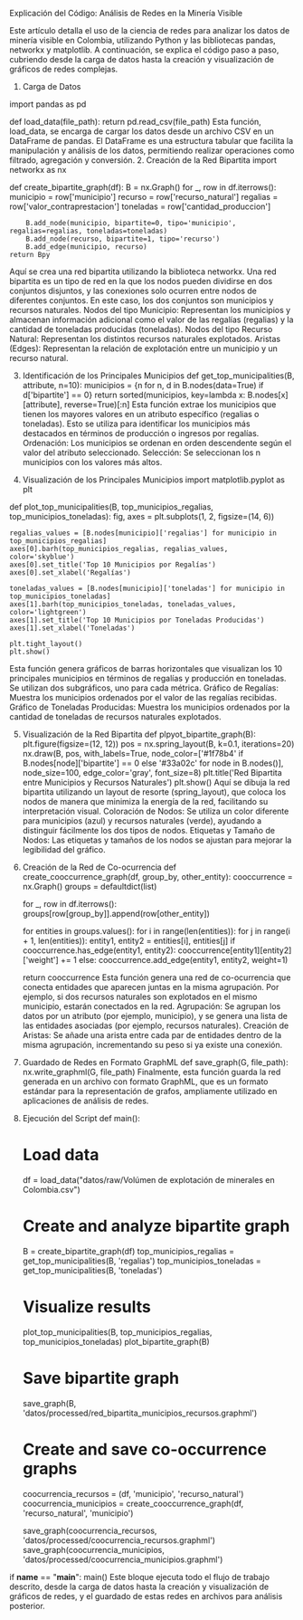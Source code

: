 Explicación del Código: Análisis de Redes en la Minería Visible

Este artículo detalla el uso de la ciencia de redes para analizar los datos de minería visible en Colombia, utilizando Python y las bibliotecas pandas, networkx y matplotlib. A continuación, se explica el código paso a paso, cubriendo desde la carga de datos hasta la creación y visualización de gráficos de redes complejas.

1. Carga de Datos

import pandas as pd

def load_data(file_path):
    return pd.read_csv(file_path)
Esta función, load_data, se encarga de cargar los datos desde un archivo CSV en un DataFrame de pandas. El DataFrame es una estructura tabular que facilita la manipulación y análisis de los datos, permitiendo realizar operaciones como filtrado, agregación y conversión.
2. Creación de la Red Bipartita
import networkx as nx

def create_bipartite_graph(df):
    B = nx.Graph()
    for _, row in df.iterrows():
        municipio = row['municipio']
        recurso = row['recurso_natural']
        regalias = row['valor_contraprestacion']
        toneladas = row['cantidad_produccion']
        
        B.add_node(municipio, bipartite=0, tipo='municipio', regalias=regalias, toneladas=toneladas)
        B.add_node(recurso, bipartite=1, tipo='recurso')
        B.add_edge(municipio, recurso)
    return Bpy
Aquí se crea una red bipartita utilizando la biblioteca networkx. Una red bipartita es un tipo de red en la que los nodos pueden dividirse en dos conjuntos disjuntos, y las conexiones solo ocurren entre nodos de diferentes conjuntos. En este caso, los dos conjuntos son municipios y recursos naturales.
Nodos del tipo Municipio: Representan los municipios y almacenan información adicional como el valor de las regalías (regalias) y la cantidad de toneladas producidas (toneladas).
Nodos del tipo Recurso Natural: Representan los distintos recursos naturales explotados.
Aristas (Edges): Representan la relación de explotación entre un municipio y un recurso natural.

3. Identificación de los Principales Municipios
def get_top_municipalities(B, attribute, n=10):
    municipios = {n for n, d in B.nodes(data=True) if d['bipartite'] == 0}
    return sorted(municipios, key=lambda x: B.nodes[x][attribute], reverse=True)[:n]
Esta función extrae los municipios que tienen los mayores valores en un atributo específico (regalias o toneladas). Esto se utiliza para identificar los municipios más destacados en términos de producción o ingresos por regalías.
Ordenación: Los municipios se ordenan en orden descendente según el valor del atributo seleccionado.
Selección: Se seleccionan los n municipios con los valores más altos.

4. Visualización de los Principales Municipios
import matplotlib.pyplot as plt

def plot_top_municipalities(B, top_municipios_regalias, top_municipios_toneladas):
    fig, axes = plt.subplots(1, 2, figsize=(14, 6))

    regalias_values = [B.nodes[municipio]['regalias'] for municipio in top_municipios_regalias]
    axes[0].barh(top_municipios_regalias, regalias_values, color='skyblue')
    axes[0].set_title('Top 10 Municipios por Regalías')
    axes[0].set_xlabel('Regalías')

    toneladas_values = [B.nodes[municipio]['toneladas'] for municipio in top_municipios_toneladas]
    axes[1].barh(top_municipios_toneladas, toneladas_values, color='lightgreen')
    axes[1].set_title('Top 10 Municipios por Toneladas Producidas')
    axes[1].set_xlabel('Toneladas')

    plt.tight_layout()
    plt.show()
Esta función genera gráficos de barras horizontales que visualizan los 10 principales municipios en términos de regalías y producción en toneladas. Se utilizan dos subgráficos, uno para cada métrica.
Gráfico de Regalías: Muestra los municipios ordenados por el valor de las regalías recibidas.
Gráfico de Toneladas Producidas: Muestra los municipios ordenados por la cantidad de toneladas de recursos naturales explotados.

5. Visualización de la Red Bipartita
def plpyot_bipartite_graph(B):
    plt.figure(figsize=(12, 12))
    pos = nx.spring_layout(B, k=0.1, iterations=20)
    nx.draw(B, pos, with_labels=True, 
            node_color=['#1f78b4' if B.nodes[node]['bipartite'] == 0 else '#33a02c' for node in B.nodes()],
            node_size=100, edge_color='gray', font_size=8)
    plt.title('Red Bipartita entre Municipios y Recursos Naturales')
    plt.show()
Aquí se dibuja la red bipartita utilizando un layout de resorte (spring_layout), que coloca los nodos de manera que minimiza la energía de la red, facilitando su interpretación visual.
Coloración de Nodos: Se utiliza un color diferente para municipios (azul) y recursos naturales (verde), ayudando a distinguir fácilmente los dos tipos de nodos.
Etiquetas y Tamaño de Nodos: Las etiquetas y tamaños de los nodos se ajustan para mejorar la legibilidad del gráfico.

6. Creación de la Red de Co-ocurrencia
def create_cooccurrence_graph(df, group_by, other_entity):
    cooccurrence = nx.Graph()
    groups = defaultdict(list)
    
    for _, row in df.iterrows():
        groups[row[group_by]].append(row[other_entity])
    
    for entities in groups.values():
        for i in range(len(entities)):
            for j in range(i + 1, len(entities)):
                entity1, entity2 = entities[i], entities[j]
                if cooccurrence.has_edge(entity1, entity2):
                    cooccurrence[entity1][entity2]['weight'] += 1
                else:
                    cooccurrence.add_edge(entity1, entity2, weight=1)
    
    return cooccurrence
Esta función genera una red de co-ocurrencia que conecta entidades que aparecen juntas en la misma agrupación. Por ejemplo, si dos recursos naturales son explotados en el mismo municipio, estarán conectados en la red.
Agrupación: Se agrupan los datos por un atributo (por ejemplo, municipio), y se genera una lista de las entidades asociadas (por ejemplo, recursos naturales).
Creación de Aristas: Se añade una arista entre cada par de entidades dentro de la misma agrupación, incrementando su peso si ya existe una conexión.

7. Guardado de Redes en Formato GraphML
def save_graph(G, file_path):
    nx.write_graphml(G, file_path)
Finalmente, esta función guarda la red generada en un archivo con formato GraphML, que es un formato estándar para la representación de grafos, ampliamente utilizado en aplicaciones de análisis de redes.
8. Ejecución del Script
def main():
    # Load data
    df = load_data("datos/raw/Volúmen de explotación de minerales en Colombia.csv")
    
    # Create and analyze bipartite graph
    B = create_bipartite_graph(df)
    top_municipios_regalias = get_top_municipalities(B, 'regalias')
    top_municipios_toneladas = get_top_municipalities(B, 'toneladas')
    
    # Visualize results
    plot_top_municipalities(B, top_municipios_regalias, top_municipios_toneladas)
    plot_bipartite_graph(B)
    
    # Save bipartite graph
    save_graph(B, 'datos/processed/red_bipartita_municipios_recursos.graphml')
    
    # Create and save co-occurrence graphs
    coocurrencia_recursos =  (df, 'municipio', 'recurso_natural')
    coocurrencia_municipios = create_cooccurrence_graph(df, 'recurso_natural', 'municipio')
    
    save_graph(coocurrencia_recursos, 'datos/processed/coocurrencia_recursos.graphml')
    save_graph(coocurrencia_municipios, 'datos/processed/coocurrencia_municipios.graphml')

if __name__ == "__main__":
    main()
Este bloque ejecuta todo el flujo de trabajo descrito, desde la carga de datos hasta la creación y visualización de gráficos de redes, y el guardado de estas redes en archivos para análisis posterior.